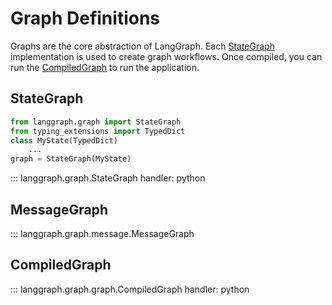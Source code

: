 # Graph Definitions

Graphs are the core abstraction of LangGraph. Each [StateGraph](#stategraph) implementation is used to create graph workflows. Once compiled, you can run the [CompiledGraph](#compiledgraph) to run the application.

## StateGraph

```python
from langgraph.graph import StateGraph
from typing_extensions import TypedDict
class MyState(TypedDict)
    ...
graph = StateGraph(MyState)
```

::: langgraph.graph.StateGraph
    handler: python

## MessageGraph

::: langgraph.graph.message.MessageGraph


## CompiledGraph

::: langgraph.graph.graph.CompiledGraph
    handler: python

